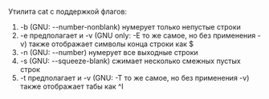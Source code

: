 Утилита cat с поддержкой флагов: 
1) -b (GNU: --number-nonblank) нумерует только непустые строки
2) -e предполагает и -v (GNU only: -E то же самое, но без применения -v) также отображает символы конца строки как $
3) -n (GNU: --number) нумерует все выходные строки
4) -s (GNU: --squeeze-blank) сжимает несколько смежных пустых строк
5) -t предполагает и -v (GNU: -T то же самое, но без применения -v) также отображает табы как ^I